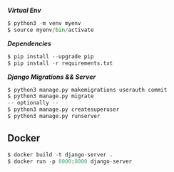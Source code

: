 ***Virtual Env***
```python
$ python3 -m venv myenv
$ source myenv/bin/activate
```
***Dependencies***
```python
$ pip install --upgrade pip
$ pip install -r requirements.txt
```
***Django Migrations && Server***
```python
$ python3 manage.py makemigrations userauth commit
$ python3 manage.py migrate
-- optionally -- 
$ python3 manage.py createsuperuser
$ python3 manage.py runserver
```

## Docker
```python
$ docker build -t django-server .
$ docker run -p 8000:8000 django-server
```
